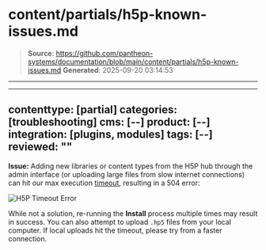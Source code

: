 # content/partials/h5p-known-issues.md

> **Source**: https://github.com/pantheon-systems/documentation/blob/main/content/partials/h5p-known-issues.md
> **Generated**: 2025-09-20 03:14:53

---

---
contenttype: [partial]
categories: [troubleshooting]
cms: [--]
product: [--]
integration: [plugins, modules]
tags: [--]
reviewed: ""
---

<ReviewDate date="2019-11-05" />

**Issue:** Adding new libraries or content types from the H5P hub through the admin interface (or uploading large files from slow internet connections) can hit our max execution [timeout](/timeouts), resulting in a 504 error:

<Image alt="H5P Timeout Error" path="h5p-timeout.png" />

While not a solution, re-running the **Install** process multiple times may result in success. You can also attempt to upload `.hp5` files from your local computer. If local uploads hit the timeout, please try from a faster connection.
